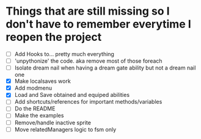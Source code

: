 # Things that are still missing so I don't have to remember everytime I reopen the project


- [ ] Add Hooks to... pretty much everything
- [ ] 'unpythonize' the code. aka remove most of those foreach
- [ ] Isolate dream nail when having a dream gate ability but not a dream nail one
- [X] Make localsaves work
- [X] Add modmenu
- [X] Load and Save obtained and equiped abilities
- [ ] Add shortcuts/references for important methods/variables
- [ ] Do the README
- [ ] Make the examples
- [ ] Remove/handle inactive sprite
- [ ] Move relatedManagers logic to fsm only